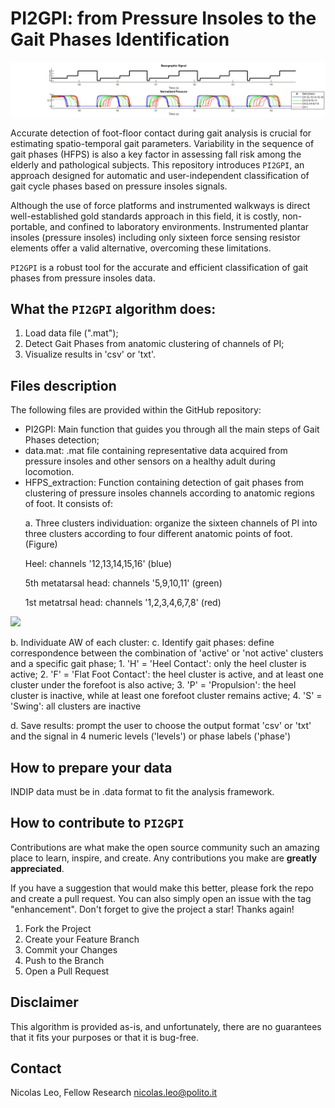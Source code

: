 # PI2GPI: from Pressure Insoles to the Gait Phases Identification

<p align="center">
<img  src="https://github.com/NicolasLeo-hub/PI-GaPhI/blob/main/detection_example.jpg" width="2000"/>
</p>

Accurate detection of foot-floor contact during gait analysis is crucial for estimating spatio-temporal gait parameters. Variability in the sequence of gait phases (HFPS) is also a key factor in assessing fall risk among the elderly and pathological subjects. This repository introduces ```PI2GPI```, an approach designed for automatic and user-independent classification of gait cycle phases based on pressure insoles signals.

Although the use of force platforms and instrumented walkways is direct well-established gold standards approach in this field, it is costly, non-portable, and confined to laboratory environments. Instrumented plantar insoles (pressure insoles) including only sixteen force sensing resistor elements offer a valid alternative, overcoming these limitations.

```PI2GPI``` is a robust tool for the accurate and efficient classification of gait phases from pressure insoles data.


## What the ```PI2GPI``` algorithm does:
1.	Load data file (".mat");
2.	Detect Gait Phases from anatomic clustering of channels of PI;
3.	Visualize results in 'csv' or 'txt'.

## Files description
The following files are provided within the GitHub repository:
- PI2GPI: Main function that guides you through all the main steps of Gait Phases detection;
- data.mat: .mat file containing representative data acquired from pressure insoles and other sensors on a healthy adult during locomotion.
- HFPS_extraction: Function containing detection of gait phases from clustering of pressure insoles channels according to anatomic regions of foot. It consists of:</p>
  a. Three clusters individuation: organize the sixteen channels of PI into three clusters according to four different anatomic points of foot. (Figure) </p>
      Heel: channels '12,13,14,15,16' (blue) </p>
      5th metatarsal head: channels '5,9,10,11' (green) </p>
      1st metatrsal head: channels '1,2,3,4,6,7,8' (red) </p>
<img  src="https://github.com/Biolab-PoliTO/PI-GaPhI/blob/main/PI_clusters.jpg" width="75"/>
</p>
     
  b. Individuate AW of each cluster: 
  c. Identify gait phases: define correspondence between the combination of 'active' or 'not active' clusters and a specific gait phase;
      1.	'H' = 'Heel Contact':  only the heel cluster is active;
      2.	'F' = 'Flat Foot Contact': the heel cluster is active, and at least one cluster under the forefoot is also active;
      3.	'P' = 'Propulsion': the heel cluster is inactive, while at least one forefoot cluster remains active;
      4.  'S' = 'Swing': all clusters are inactive
 
  d. Save results: prompt the user to choose the output format 'csv' or 'txt' and the signal in 4 numeric levels ('levels') or phase labels ('phase')


## How to prepare your data
INDIP data must be in .data format to fit the analysis framework.


## How to contribute to ```PI2GPI```
Contributions are what make the open source community such an amazing place to learn, inspire, and create. Any contributions you make are **greatly appreciated**.

If you have a suggestion that would make this better, please fork the repo and create a pull request. You can also simply open an issue with the tag "enhancement".
Don't forget to give the project a star! Thanks again!
1. Fork the Project
2. Create your Feature Branch
3. Commit your Changes
4. Push to the Branch
5. Open a Pull Request

## Disclaimer
This algorithm is provided as-is, and unfortunately, there are no guarantees that it fits your purposes or that it is bug-free.

## Contact
Nicolas Leo, Fellow Research
nicolas.leo@polito.it

